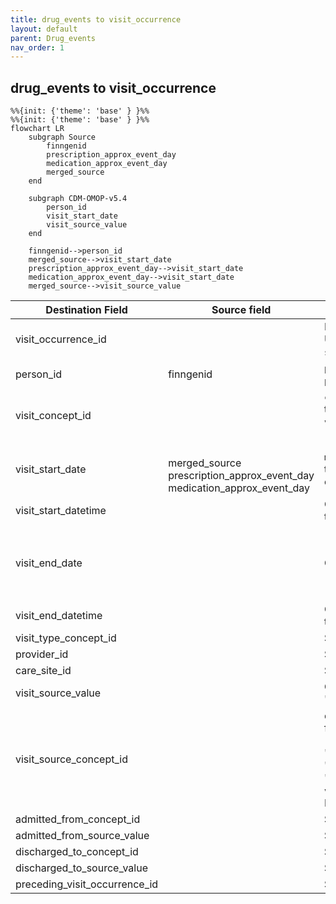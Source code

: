 ```yaml
---
title: drug_events to visit_occurrence
layout: default
parent: Drug_events
nav_order: 1
---
```


## drug_events to visit_occurrence

```mermaid
%%{init: {'theme': 'base' } }%%
%%{init: {'theme': 'base' } }%%
flowchart LR
    subgraph Source
        finngenid
        prescription_approx_event_day
        medication_approx_event_day
        merged_source
    end

    subgraph CDM-OMOP-v5.4
        person_id
        visit_start_date
        visit_source_value
    end

    finngenid-->person_id
    merged_source-->visit_start_date
    prescription_approx_event_day-->visit_start_date
    medication_approx_event_day-->visit_start_date
    merged_source-->visit_source_value
```

| Destination Field | Source field | Logic | Comment field |
| --- | --- | --- | --- |
| visit_occurrence_id |  |  Incremental integer. <br>   Unique value per combination of `source`+`index` | Generated |
| person_id | finngenid | `person_id` from person table where `person_source_value` equals `finngenid` |   Calculated|
| visit_concept_id |  | `concept_id_2` from concept_relationship table where `concept_id_1` equals `visit_source_concept_id` and `relationship_id` equals "Maps to".  | Calculated <br> NOTE: 0 when `visit_source_concept_id` is NULL |
| visit_start_date | <br>merged_source<br>prescription_approx_event_day<br>medication_approx_event_day | `merged_source` equals "PRESCRIPTION" then `prescription_approx_event_day` else `medication_approx_event_day`  | Calculated |
| visit_start_datetime |  | Calculated from  `visit_start_date` with time 00:00:0000 | Calculated |
| visit_end_date |  | Copied from `visit_start_date` | Copied <br> NOTE: There is no `visit_end_date` in the source data, it is set same as `visit_start_date` |
| visit_end_datetime |  | Calculated from  `visit_end_date` with time 00:00:0000 | Calculated |
| visit_type_concept_id |  |  Set 32879  - 'Registry' for all | Calculated |
| provider_id |  | Set 0 for all | Info not available|
| care_site_id |  | Set 0 for all | Info not available|
| visit_source_value |  |  Calculated from `merged_source` as  "SOURCE=`merged_source`;INDEX=`INDEX`" | Calculated|
| visit_source_concept_id |  | `omop_source_concept_id` from fg_codes_info where `source` IN ("PRESCRIPTION", "DELIVERY", "KELA", "PRESCRIPTION_DELIVERY", "DELIVERY_KELA", "PRESCRIPTION_DELIVERY_KELA") and `vocabulary_id` equals "FGvisitType" <br> ELSE 0  | Calculated using the fg_codes_info table |
| admitted_from_concept_id |  | Set 0 for all  | Info not available  |
| admitted_from_source_value |  | Set NULL for all  | Info not available |
| discharged_to_concept_id |  | Set 0 for all | Info not available   |
| discharged_to_source_value |  | Set NULL for all | Info not available   |
| preceding_visit_occurrence_id |  | Set 0 for all  | Info not available   |
